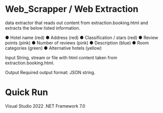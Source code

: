 # Web_Scrapper / Web Extraction

data extractor that reads out content from extraction.booking.html and extracts the below listed information.

●	Hotel name (red)
●	Address (red)
●	Classification / stars (red)
●	Review points (pink)
●	Number of reviews (pink)
●	Description (blue)
●	Room categories (green)
●	Alternative hotels (yellow)

Input
String, stream or file with html content taken from extraction.booking.html.

Output
Required output format: JSON string.


# Quick Run

Visual Studio 2022
.NET Framework 7.0
